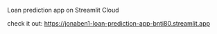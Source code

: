 Loan prediction app on Streamlit Cloud

check it out: https://jonaben1-loan-prediction-app-bnti80.streamlit.app
